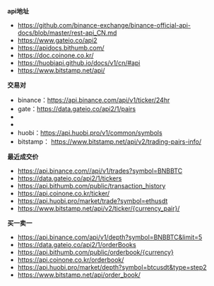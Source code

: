 **api地址**
- https://github.com/binance-exchange/binance-official-api-docs/blob/master/rest-api_CN.md
- https://www.gateio.co/api2
- https://apidocs.bithumb.com/
- https://doc.coinone.co.kr/
- https://huobiapi.github.io/docs/v1/cn/#api
- https://www.bitstamp.net/api/


**交易对**

- binance：https://api.binance.com/api/v1/ticker/24hr
- gate：https://data.gateio.co/api2/1/pairs
-
-
- huobi：https://api.huobi.pro/v1/common/symbols
- bitstamp： https://www.bitstamp.net/api/v2/trading-pairs-info/

**最近成交价**

- https://api.binance.com//api/v1/trades?symbol=BNBBTC
- https://data.gateio.co/api2/1/tickers
- https://api.bithumb.com/public/transaction_history
- https://api.coinone.co.kr/ticker/
- https://api.huobi.pro/market/trade?symbol=ethusdt
- https://www.bitstamp.net/api/v2/ticker/{currency_pair}/

**买一卖一**

- https://api.binance.com/api/v1/depth?symbol=BNBBTC&limit=5
- https://data.gateio.co/api2/1/orderBooks
- https://api.bithumb.com/public/orderbook/{currency}
- https://api.coinone.co.kr/orderbook/
- https://api.huobi.pro/market/depth?symbol=btcusdt&type=step2
- https://www.bitstamp.net/api/order_book/


